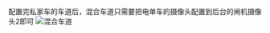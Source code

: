 配置完私家车的车道后，混合车道只需要把电单车的摄像头配置到后台的闸机摄像头2即可
![混合车道](https://github.com/user-attachments/assets/608b7eea-d7de-4fa5-9de8-7cd45f9f9deb)
